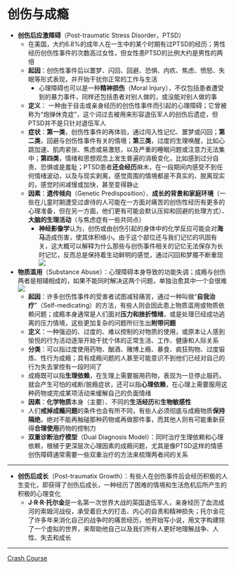 # 创伤与成瘾
* **创伤后应激障碍**（Post-traumatic Stress Disorder，PTSD）
  * 在美国，大约6.8%的成年人在一生中的某个时期有过PTSD的经历；男性经历创伤性事件的次数高过女性，但女性患PTSD的比例大约是男性的两倍
  * **起因**：创伤性事件后以噩梦、闪回、回避、恐惧、内疚、焦虑、愤怒、失眠等形式表现，并开始干扰你正常的工作与生活
    * 心理障碍也可以是一种**精神损伤**（Moral Injury），不仅包括患者遭受到的暴力事件，同样还包括患者对别人做的，或没能对别人做的事
  * **定义**： 一种由于目击或亲身经历的创伤性事件而引起的心理障碍；它曾被称为“炮弹休克症”，这个词过去被用来形容退伍军人的创伤后遗症，但PTSD并不是只针对退伍军人
  * **症状**：**第一类**，创伤性事件的再体验，通过闯入性记忆、噩梦或闪回；**第二类**，回避与创伤性事件有关的情境；**第三类**，过度的生理唤醒，比如心跳加速、肌肉紧张、焦虑或易激怒，以及严重的睡眠问题或注意力无法集中；**第四类**，情绪和思想观念上发生普遍的消极变化，比如感到过分自责、恐惧或是羞耻；PTSD患者**还会经历**麻木，在一段期间内感受不到任何情绪波动，以及与现实剥离，感觉周围的情境都是不真实的、脱离现实的，感觉时间减慢或加快，甚至变得静止
  * **因素**：**遗传倾向**（Genetic Predisposition）、**成长的背景和家庭环境**（一些在儿童时期遭受过虐待的人可能在一方面对痛苦的创伤性经历有更多的心理准备，但在另一方面，他们更有可能会默认压抑和回避的处理方式）、**大脑的生理活动**（与焦虑症有一些共同点）
    * **神经影像学**认为，创伤或由创伤引起的身体中的化学反应可能会对**海马**造成伤害，使其体积缩小。由于这个部位还与我们记忆的巩固有关，这大概可以解释为什么那些与创伤事件相关的记忆无法保存为长时记忆，反而总是保持着生动鲜明的感觉，通过闪回和梦魇不断重现
![](images/limbicsystem.png)
* **物质滥用**（Substance Abuse）：心理障碍本身导致的功能失调；成瘾与创伤两者是相辅相成的，如果不能同时解决这两个问题，单独治愈其中一个会很难
![](images/PTSD.png)
  * **起因**：许多创伤性事件的受害者试图减轻痛苦，通过一种叫做“**自我治疗**”（Self-medicating）的方法，有些人则会因此患上物质滥用或物质依赖问题；成瘾本身通常是人们面对**压力和挫折情绪**，或是处理已经成功逃离的压力情境，这些更加复杂的问题所衍生出**附带问题**
  * **定义**：一种强迫的、过度的、难以控制的对物质的使用，或原本让人感到愉悦的行为活动逐渐开始干扰个体的正常生活、工作、健康和人际关系
  * **分类**：可以指过度使用药物、酗酒、赌博上瘾、暴食、疯狂购物、过度锻炼、性行为成瘾；具有成瘾问题的人甚至可能意识不到他们已经对自己的行为失去掌控有一段时间了
  * 成瘾既可以指**生理依赖**，在生理上需要服用药物，表现为一旦停止服药，就会产生可怕的戒断/脱瘾症状，还可以指**心理依赖**，在心理上需要服用这种药物或完成某项活动来缓解自己的负面情绪
  * **因素**：**化学物质**本身（主要）、不同的**生活经历**和**生物敏感性**
  * 人们**戒掉成瘾问题**的条件也会有所不同，有些人必须彻底与成瘾物质**保持隔绝**，绝对不能再触碰那种药物或再做那件事，而其他人则有可能重新获得**合理使用**药物的控制力
  * **双重诊断治疗模型**（Dual Diagnosis Model）：同时治疗生理依赖和心理依赖，根植于更深层次心理因素的成瘾问题，尤其是像PTSD这样的情感创伤障碍通常需要一些双重治疗的方法来梳理两者间的关系
---
* **创伤后成长**（Post-traumatix Growth）：有些人在创伤事件后会经历积极的人生变化，即获得了创伤后成长，一种经历了困难的情境和生活危机后所产生的积极的心理变化
  * **J·R·R·托尔金**是一名第一次世界大战的英国退伍军人，亲身经历了血流成河的索姆河战役，承受着巨大的打击、内心的自责和精神损失；托尔金花了许多年来消化自己的战争时的痛苦经历，他开始写小说，用文字构建除了一个虚拟的世界，来帮助他自己以及我们所有人更好地理解战争、人性、失去和成长
---
[Crash Course](https://www.bilibili.com/video/BV1Ax411N75Q?p=32)

